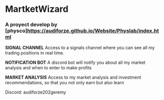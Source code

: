 # MartketWizard

### A proyect develop by [physco]https://audiforze.github.io/Website/Physlab/index.html

**SIGNAL CHANNEL**
Access to a signals channel where you can see all my trading positions in real time.

**NOTIFICATION BOT**
A discord bot will notify you about all my market analysis and when to enter to make profits

**MARKET ANALYSIS**
Access to my market analysis and investment recommendations, so that you not only earn but also learn

Discord: audiforze202geremy
